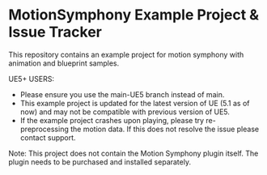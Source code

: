 # MotionSymphony Example Project & Issue Tracker
This repository contains an example project for motion symphony with animation and blueprint samples.

UE5+ USERS: 
- Please ensure you use the main-UE5 branch instead of main.
- This example project is updated for the latest version of UE (5.1 as of now) and may not be compatible with previous version of UE5.  
- If the example project crashes upon playing, please try re-preprocessing the motion data. If this does not resolve the issue please contact support.

Note: This project does not contain the Motion Symphony plugin itself. The plugin needs to be purchased and installed separately.
